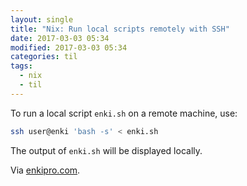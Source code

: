 ```yaml
---
layout: single
title: "Nix: Run local scripts remotely with SSH"
date: 2017-03-03 05:34
modified: 2017-03-03 05:34
categories: til
tags:
  - nix
  - til
---
```


To run a local script `enki.sh` on a remote machine, use:

```bash
ssh user@enki 'bash -s' < enki.sh
```

The output of `enki.sh` will be displayed locally.

Via [enkipro.com](https://app.enkipro.com/#/insight/56f53541b513b106007135f2).
